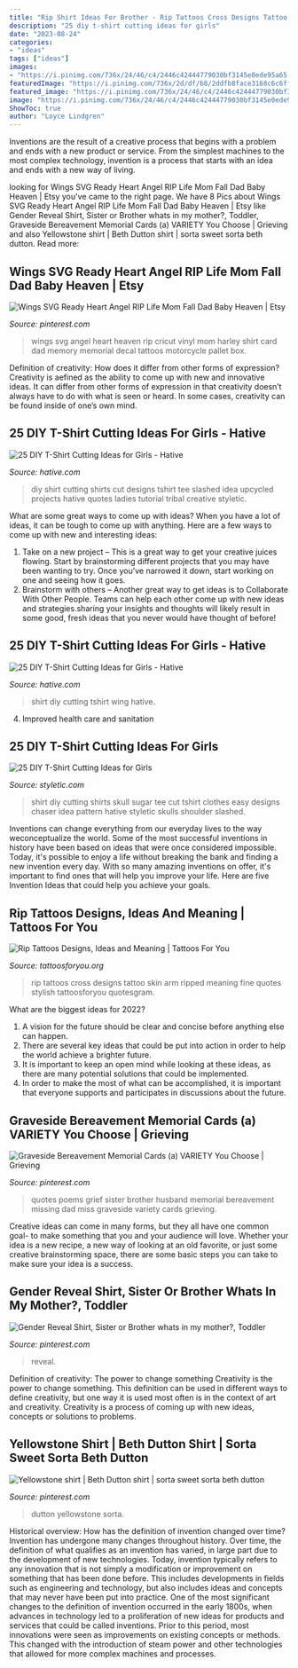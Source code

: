 ```yaml
---
title: "Rip Shirt Ideas For Brother - Rip Tattoos Cross Designs Tattoo Skin Arm Ripped Meaning Fine Quotes Stylish Tattoosforyou Quotesgram"
description: "25 diy t-shirt cutting ideas for girls"
date: "2023-08-24"
categories:
- "ideas"
tags: ["ideas"]
images:
- "https://i.pinimg.com/736x/24/46/c4/2446c42444779030bf3145e0ede95a65.jpg"
featuredImage: "https://i.pinimg.com/736x/2d/df/b8/2ddfb8face3168c6c6ff8c42e12ac360.jpg"
featured_image: "https://i.pinimg.com/736x/24/46/c4/2446c42444779030bf3145e0ede95a65.jpg"
image: "https://i.pinimg.com/736x/24/46/c4/2446c42444779030bf3145e0ede95a65.jpg"
ShowToc: true
author: "Loyce Lindgren"
---
```



Inventions are the result of a creative process that begins with a problem and ends with a new product or service. From the simplest machines to the most complex technology, invention is a process that starts with an idea and ends with a new way of living.

	

		
looking for Wings SVG Ready Heart Angel RIP Life Mom Fall Dad Baby Heaven | Etsy you've came to the right page. We have 8 Pics about Wings SVG Ready Heart Angel RIP Life Mom Fall Dad Baby Heaven | Etsy like Gender Reveal Shirt, Sister or Brother whats in my mother?, Toddler, Graveside Bereavement Memorial Cards (a) VARIETY You Choose | Grieving and also Yellowstone shirt | Beth Dutton shirt | sorta sweet sorta beth dutton. Read more:
		
    
## Wings SVG Ready Heart Angel RIP Life Mom Fall Dad Baby Heaven | Etsy

<img loading=lazy src="https://i.pinimg.com/736x/24/46/c4/2446c42444779030bf3145e0ede95a65.jpg" onerror="this.onerror=null;this.src='https://tse3.mm.bing.net/th?id=OIP._hZ8Bxv6qQeYN3B08lxyUwHaHI&amp;pid=15.1';" alt="Wings SVG Ready Heart Angel RIP Life Mom Fall Dad Baby Heaven | Etsy">

_Source: pinterest.com_

>wings svg angel heart heaven rip cricut vinyl mom harley shirt card dad memory memorial decal tattoos motorcycle pallet box. 

	

Definition of creativity: How does it differ from other forms of expression?
Creativity is aefined as the ability to come up with new and innovative ideas. It can differ from other forms of expression in that creativity doesn’t always have to do with what is seen or heard. In some cases, creativity can be found inside of one’s own mind.

    
## 25 DIY T-Shirt Cutting Ideas For Girls - Hative

<img loading=lazy src="https://hative.com/wp-content/uploads/2014/11/diy-tshirt-cutting-ideas/3-blue-slashed-tshirt.jpg" onerror="this.onerror=null;this.src='https://tse1.mm.bing.net/th?id=OIP.E6jn1okoD14yKQy3cVxZBwHaJ4&amp;pid=15.1';" alt="25 DIY T-Shirt Cutting Ideas for Girls - Hative">

_Source: hative.com_

>diy shirt cutting shirts cut designs tshirt tee slashed idea upcycled projects hative quotes ladies tutorial tribal creative styletic. 

	

What are some great ways to come up with ideas?
When you have a lot of ideas, it can be tough to come up with anything. Here are a few ways to come up with new and interesting ideas: 
1. Take on a new project – This is a great way to get your creative juices flowing. Start by brainstorming different projects that you may have been wanting to try. Once you’ve narrowed it down, start working on one and seeing how it goes. 
2. Brainstorm with others – Another great way to get ideas is to Collaborate With Other People. Teams can help each other come up with new ideas and strategies.sharing your insights and thoughts will likely result in some good, fresh ideas that you never would have thought of before! 

    
## 25 DIY T-Shirt Cutting Ideas For Girls - Hative

<img loading=lazy src="https://hative.com/wp-content/uploads/2014/11/diy-tshirt-cutting-ideas/23-black-wing-t-shirt.jpg" onerror="this.onerror=null;this.src='https://tse3.mm.bing.net/th?id=OIP.JCRrJ8dpVg0_JkrgRn4CFwHaLA&amp;pid=15.1';" alt="25 DIY T-Shirt Cutting Ideas for Girls - Hative">

_Source: hative.com_

>shirt diy cutting tshirt wing hative. 

	

4. Improved health care and sanitation 

    
## 25 DIY T-Shirt Cutting Ideas For Girls

<img loading=lazy src="http://styletic.com/wp-content/uploads/2014/11/diy-tshirt-cutting-ideas/10-sugar-skull-t-shirt-cutting.jpg" onerror="this.onerror=null;this.src='https://tse2.mm.bing.net/th?id=OIP.XTQpIiqR0-dZ1DY59xBgYwHaKn&amp;pid=15.1';" alt="25 DIY T-Shirt Cutting Ideas for Girls">

_Source: styletic.com_

>shirt diy cutting shirts skull sugar tee cut tshirt clothes easy designs chaser idea pattern hative styletic skulls shoulder slashed. 

	

Inventions can change everything from our everyday lives to the way weconceptualize the world. Some of the most successful inventions in history have been based on ideas that were once considered impossible. Today, it's possible to enjoy a life without breaking the bank and finding a new invention every day. With so many amazing inventions on offer, it's important to find ones that will help you improve your life. Here are five Invention Ideas that could help you achieve your goals.

    
## Rip Tattoos Designs, Ideas And Meaning | Tattoos For You

<img loading=lazy src="https://www.tattoosforyou.org/wp-content/uploads/2013/10/Ripped-Skin-Tattoo-Designs.jpg" onerror="this.onerror=null;this.src='https://tse1.mm.bing.net/th?id=OIP.VDBzh-pEYPv4mXw1Ip1qNgHaLH&amp;pid=15.1';" alt="Rip Tattoos Designs, Ideas and Meaning | Tattoos For You">

_Source: tattoosforyou.org_

>rip tattoos cross designs tattoo skin arm ripped meaning fine quotes stylish tattoosforyou quotesgram. 

	

What are the biggest ideas for 2022?
1. A vision for the future should be clear and concise before anything else can happen. 
2. There are several key ideas that could be put into action in order to help the world achieve a brighter future. 
3. It is important to keep an open mind while looking at these ideas, as there are many potential solutions that could be implemented. 
4. In order to make the most of what can be accomplished, it is important that everyone supports and participates in discussions about the future.

    
## Graveside Bereavement Memorial Cards (a) VARIETY You Choose | Grieving

<img loading=lazy src="https://i.pinimg.com/originals/43/fe/9c/43fe9c3719994dfdface6d3cdf284a86.jpg" onerror="this.onerror=null;this.src='https://tse3.mm.bing.net/th?id=OIP.T2hMTnBofXeAExJ6RWD_bAAAAA&amp;pid=15.1';" alt="Graveside Bereavement Memorial Cards (a) VARIETY You Choose | Grieving">

_Source: pinterest.com_

>quotes poems grief sister brother husband memorial bereavement missing dad miss graveside variety cards grieving. 

	

Creative ideas can come in many forms, but they all have one common goal- to make something that you and your audience will love. Whether your idea is a new recipe, a new way of looking at an old favorite, or just some creative brainstorming space, there are some basic steps you can take to make sure your idea is a success.

    
## Gender Reveal Shirt, Sister Or Brother Whats In My Mother?, Toddler

<img loading=lazy src="https://i.pinimg.com/736x/ae/30/8f/ae308fbfedd1df056d86cecab0950ef6.jpg" onerror="this.onerror=null;this.src='https://tse1.mm.bing.net/th?id=OIP.w4jPAhPC8tmz76HtQdwEKQHaJ3&amp;pid=15.1';" alt="Gender Reveal Shirt, Sister or Brother whats in my mother?, Toddler">

_Source: pinterest.com_

>reveal. 

	

Definition of creativity: The power to change something
Creativity is the power to change something. This definition can be used in different ways to define creativity, but one way it is used most often is in the context of art and creativity. Creativity is a process of coming up with new ideas, concepts or solutions to problems.

    
## Yellowstone Shirt | Beth Dutton Shirt | Sorta Sweet Sorta Beth Dutton

<img loading=lazy src="https://i.pinimg.com/736x/2d/df/b8/2ddfb8face3168c6c6ff8c42e12ac360.jpg" onerror="this.onerror=null;this.src='https://tse2.mm.bing.net/th?id=OIP.FqfBo2ZQfDj6KxwdXMRiSgHaFj&amp;pid=15.1';" alt="Yellowstone shirt | Beth Dutton shirt | sorta sweet sorta beth dutton">

_Source: pinterest.com_

>dutton yellowstone sorta. 

	

Historical overview: How has the definition of invention changed over time?
Invention has undergone many changes throughout history. Over time, the definition of what qualifies as an invention has varied, in large part due to the development of new technologies. Today, invention typically refers to any innovation that is not simply a modification or improvement on something that has been done before. This includes developments in fields such as engineering and technology, but also includes ideas and concepts that may never have been put into practice.
One of the most significant changes to the definition of invention occurred in the early 1800s, when advances in technology led to a proliferation of new ideas for products and services that could be called inventions. Prior to this period, most innovations were seen as improvements on existing concepts or methods. This changed with the introduction of steam power and other technologies that allowed for more complex machines and processes.

